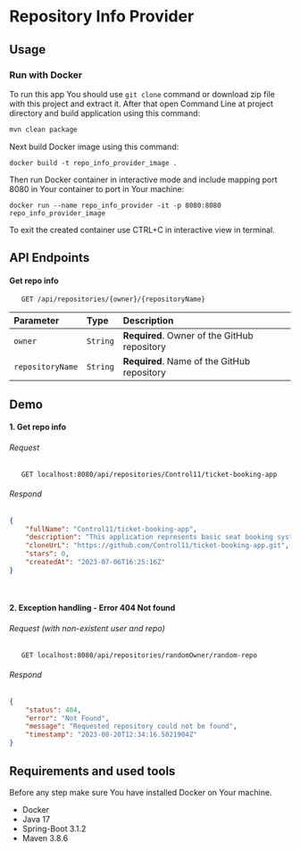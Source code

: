# Repository Info Provider

## Usage
###  Run with Docker

To run this app You should use `git clone` command or download zip file with this project and extract it. After that open Command Line at project directory and build application using this command:
```bash
mvn clean package
```

Next build Docker image using this command:
```
docker build -t repo_info_provider_image .
```

Then run Docker container in interactive mode and include mapping port 8080 in Your container to port in Your machine:
```
docker run --name repo_info_provider -it -p 8080:8080 repo_info_provider_image 
```

To exit the created container use CTRL+C in interactive view in terminal.

## API Endpoints

#### Get repo info

```http
   GET /api/repositories/{owner}/{repositoryName}
```

| Parameter        | Type     | Description                                  |
|:-----------------|:---------|:---------------------------------------------|
| `owner`          | `String` | **Required**. Owner of the GitHub repository |
| `repositoryName` | `String` | **Required**. Name of the GitHub repository  |


## Demo
#### 1. Get repo info
###### Request
```http
   GET localhost:8080/api/repositories/Control11/ticket-booking-app
```
###### Respond
```json
{
    "fullName": "Control11/ticket-booking-app",
    "description": "This application represents basic seat booking system for movies in cinema.",
    "cloneUrL": "https://github.com/Control11/ticket-booking-app.git",
    "stars": 0,
    "createdAt": "2023-07-06T16:25:16Z"
}
```
<br>

#### 2. Exception handling - Error 404 Not found
###### Request (with non-existent user and repo)
```http
   GET localhost:8080/api/repositories/randomOwner/random-repo
```
###### Respond
```json
{
    "status": 404,
    "error": "Not Found",
    "message": "Requested repository could not be found",
    "timestamp": "2023-08-20T12:34:16.5021904Z"
}
```


## Requirements and used tools
Before any step make sure You have installed Docker on Your machine.

- Docker
- Java 17
- Spring-Boot 3.1.2
- Maven 3.8.6

